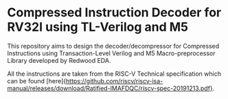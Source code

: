 # Compressed Instruction Decoder for RV32I using TL-Verilog and M5
This repository aims to design the decoder/decompressor for Compressed Instructions using Transaction-Level Verilog and M5 Macro-preprocessor Library developed by Redwood EDA.

All the instructions are taken from the RISC-V Technical specification which can be found [here]{https://github.com/riscv/riscv-isa-manual/releases/download/Ratified-IMAFDQC/riscv-spec-20191213.pdf}.
